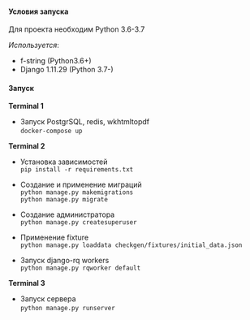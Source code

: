 #### Условия запуска
Для проекта необходим Python 3.6-3.7  

_Используется_:  
- f-string (Python3.6+)
- Django 1.11.29 (Python 3.7-)


#### Запуск
**Terminal 1**
- Запуск PostgrSQL, redis, wkhtmltopdf  
`docker-compose up`

**Terminal 2**
- Установка зависимостей  
`pip install -r requirements.txt`

- Создание и применение миграций  
`python manage.py makemigrations`  
`python manage.py migrate`

- Создание администратора  
`python manage.py createsuperuser`

- Применение fixture  
`python manage.py loaddata checkgen/fixtures/initial_data.json`

- Запуск django-rq workers  
`python manage.py rqworker default`

**Terminal 3**
- Запуск сервера  
`python manage.py runserver`
